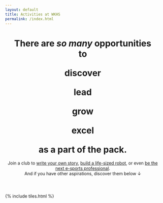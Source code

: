 ```yaml
---
layout: default
title: Activities at WKHS
permalink: /index.html
---
```


<header>
  <script src="https://cdn.jsdelivr.net/npm/typed.js@2.0.11"></script>
  <h1>There are <i>so many</i> opportunities<br />
    to
    <div class="typed-strings">
      <p>discover</p>
      <p>lead</p>
      <p>grow</p>
      <p>excel</p>
    </div>
    <span class="typed"></span>
    as a part of the pack.</h1>
  <p>Join a club to <a href="https://activities.wkhsmedia.com/clubs/panoply">write your own story</a>, <a href="https://activities.wkhsmedia.com/clubs/worbots">build a life-sized robot</a>, or even <a href="https://activities.wkhsmedia.com/clubs/esports">be the next e-sports professional</a>.<br />
    And if you have other aspirations, discover them below ↓</p>
  <script>
    var options = {
      stringsElement: '.typed-strings',
      startDelay: 2000,
      backDelay: 2000,
      typeSpeed: 60,
      smartBackspace: true
    };

    var typed = new Typed('.typed', options);
  </script>
</header>

{% include tiles.html %}
